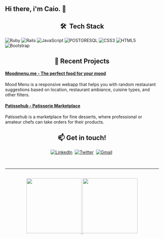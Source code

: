 ## Hi there, i'm Caio. 👋 <br>

<h2 align="center">🛠 &nbsp;Tech Stack</h2>

  ![Ruby](https://img.shields.io/badge/ruby-%23CC342D.svg?style=for-the-badge&logo=ruby&logoColor=white)
  ![Rails](https://img.shields.io/badge/rails-%23CC0000.svg?style=for-the-badge&logo=ruby-on-rails&logoColor=white)
  ![JavaScript](https://img.shields.io/badge/javascript-%23323330.svg?style=for-the-badge&logo=javascript&logoColor=%23F7DF1E)
  ![POSTGRESQL](https://img.shields.io/badge/PostgreSQL-316192?style=for-the-badge&logo=postgresql&logoColor=white) 
  ![CSS3](https://img.shields.io/badge/css3-%231572B6.svg?style=for-the-badge&logo=css3&logoColor=white)
  ![HTML5](https://img.shields.io/badge/html5-%23E34F26.svg?style=for-the-badge&logo=html5&logoColor=white)
  ![Bootstrap](https://img.shields.io/badge/bootstrap-%23563D7C.svg?style=for-the-badge&logo=bootstrap&logoColor=white)


<h2 align="center">📝 Recent Projects</h2>

#### [Moodmenu.me - The perfect food for your mood](https://github.com/leon-siqueira/rand-food-project)<br>
Mood Menu is a responsive webapp that helps you with random restaurant suggestions based on location, restaurant ambiance, cuisine types, and other filters.<br>

#### [Patissehub - Patisserie Marketplace ](https://github.com/leon-siqueira/patissehub)<br>
Patissehub is a marketplace for fine desserts, where professional or amateur chefs can take orders for their products. <br>


<h2 align="center">📫 Get in touch!</h1>
<p align="center">
  <a href="https://www.linkedin.com/in/caiomendonca/"><img src="https://img.shields.io/badge/linkedin-%230077B5.svg?&style=for-the-badge&logo=linkedin&logoColor=white" alt="LinkedIn" /></a>&nbsp;
  <a href="https://twitter.com/"><img src="https://img.shields.io/badge/Twitter-1DA1F2?style=for-the-badge&logo=twitter&logoColor=white" alt="Twitter" /></a>&nbsp;
  <a href="mailto:caio.asevedo@gmail.com?subject=Hello"><img src="https://img.shields.io/badge/gmail-%23D14836.svg?&style=for-the-badge&logo=gmail&logoColor=white" alt="Gmail"/></a>&nbsp;
</p>

<br>
<hr>
<br>

 
<div align="center">
  <a href="https://github.com/caieras">
  <img height="180em" src="https://github-readme-stats.vercel.app/api?username=caieras&show_icons=true&theme=dracula&include_all_commits=true&count_private=true"/>
  <img height="180em" src="https://github-readme-stats.vercel.app/api/top-langs/?username=caieras&layout=compact&langs_count=7&theme=dracula"/>
</div>

